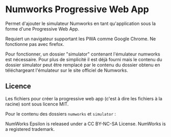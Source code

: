 # Numworks Progressive Web App

Permet d'ajouter le simulateur Numworks en tant qu'application sous la forme d'une Progressive Web App.

Requiert un navigateur supportant les PWA comme Google Chrome. Ne fonctionne pas avec firefox.

Pour fonctionner, un dossier "simulator" contenant l'émulateur numworks est nécessaire. Pour plus de simplicité il est déjà fourni mais le contenu du dossier simulator peut être remplacé par le contenu du dossier obtenu en téléchargeant l'émulateur sur le site officiel de Numworks.

## Licence

Les fichiers pour créer la progressive web app (c'est à dire les fichiers à la racine) sont sous licence MIT.

Pour le contenu des dossiers `numworks` et `simulator` :

NumWorks Epsilon is released under a CC BY-NC-SA License. NumWorks is a registered trademark.

